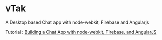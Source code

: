 vTak
====

A Desktop based Chat app with node-webkit, Firebase and Angularjs

Tutorial : [Building a Chat App with node-webkit, Firebase, and AngularJS](http://www.sitepoint.com/building-chat-app-node-webkit-firebase-angularjs)
